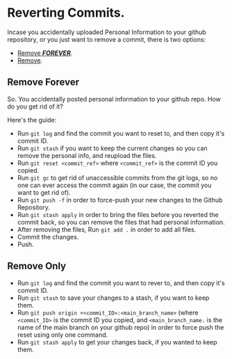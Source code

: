 # Reverting Commits.
 
Incase you accidentally uploaded Personal Information to your github repository, or you just want to remove a commit, there is two options:

- [Remove ***FOREVER***](#remove-forever).
- [Remove](#remove-only).


## Remove Forever
 
So.  You accidentally posted personal information to your github repo.  How do you get rid of it?

Here's the guide:

- Run `git log` and find the commit you want to reset to, and then copy it's commit ID.
- Run `git stash` if you want to keep the current changes so you can remove the personal info, and reupload the files.
- Run `git reset <commit_ref>` where `<commit_ref>` is the commit ID you copied.
- Run `git gc` to get rid of unaccessible commits from the git logs, so no one can ever access the commit again (in our case, the commit you want to get rid of).
- Run `git push -f` in order to force-push your new changes to the Github Repository.
- Run `git stash apply` in order to bring the files before you reverted the commit back, so you can remove the files that had personal information.
- After removing the files, Run `git add .` in order to add all files.
- Commit the changes.
- Push.

## Remove Only

- Run `git log` and find the commit you want to rever to, and then copy it's commit ID.
- Run `git stash` to save your changes to a stash, if you want to keep them.
- Run `git push origin +<commit_ID>:<main_branch_name>` (where `<commit_ID>` is the commit ID you copied, and `<main_branch_name.` is the name of the main branch on your github repo) in order to force push the reset using only one command.
- Run `git stash apply` to get your changes back, if you wanted to keep them.
